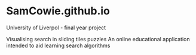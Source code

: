 # SamCowie.github.io
University of Liverpol - final year project

Visualising search in sliding tiles puzzles
An online educational application intended to aid learning search algorithms
